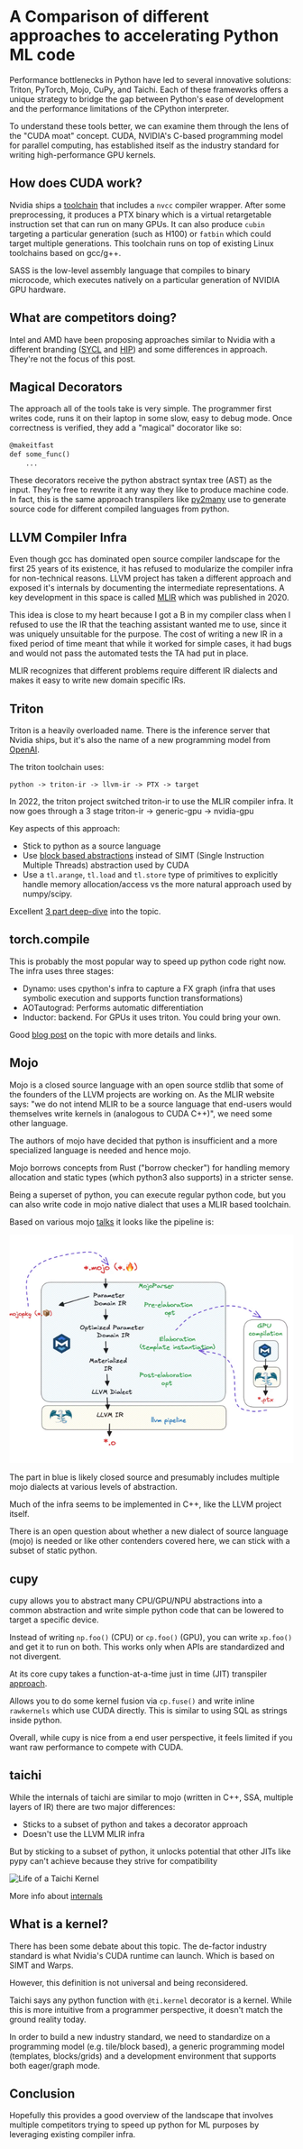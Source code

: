 # A Comparison of different approaches to accelerating Python ML code

Performance bottlenecks in Python have led to several innovative solutions: Triton, PyTorch, Mojo, CuPy, and Taichi. Each of these frameworks offers a unique strategy to bridge the gap between Python's ease of development and the performance limitations of the CPython interpreter.

To understand these tools better, we can examine them through the lens of the "CUDA moat" concept. CUDA, NVIDIA's C-based programming model for parallel computing, has established itself as the industry standard for writing high-performance GPU kernels.

## How does CUDA work?

Nvidia ships a [toolchain](https://docs.nvidia.com/cuda/cuda-compiler-driver-nvcc/#the-cuda-compilation-trajectory) that includes a `nvcc` compiler wrapper. After some preprocessing, it produces a PTX binary which is a virtual retargetable instruction set that can run on many GPUs. It can also produce `cubin` targeting a particular generation (such as H100) or `fatbin` which could target multiple generations. This toolchain runs on top of existing Linux toolchains based on gcc/g++.

SASS is the low-level assembly language that compiles to binary microcode, which executes natively on a particular generation of NVIDIA GPU hardware.

## What are competitors doing?

Intel and AMD have been proposing approaches similar to Nvidia with a different branding ([SYCL](https://www.khronos.org/sycl/) and [HIP](https://github.com/ROCm/HIP)) and some differences in approach. They're not the focus of this post.

## Magical Decorators

The approach all of the tools take is very simple. The programmer first writes code, runs it on their laptop in some slow, easy to debug mode. Once correctness is verified, they add a "magical" docorator like so:

```
@makeitfast
def some_func()
    ...
```

These decorators receive the python abstract syntax tree (AST) as the input. They're free to rewrite it any way they like to produce machine code. In fact, this is the same approach transpilers like [py2many](http://github.com/py2many/py2many) use to generate source code for different compiled languages from python.

## LLVM Compiler Infra

Even though gcc has dominated open source compiler landscape for the first 25 years of its existence, it has refused to modularize the compiler infra for non-technical reasons. LLVM project has taken a different approach and exposed it's internals by documenting the intermediate representations. A key development in this space is called [MLIR](https://mlir.llvm.org/) which was published in 2020.

This idea is close to my heart because I got a B in my compiler class when I refused to use the IR that the teaching assistant wanted me to use, since it was uniquely unsuitable for the purpose. The cost of writing a new IR in a fixed period of time meant that while it worked for simple cases, it had bugs and would not pass the automated tests the TA had put in place.

MLIR recognizes that different problems require different IR dialects and makes it easy to write new domain specific IRs.

## Triton

Triton is a heavily overloaded name. There is the inference server that Nvidia ships, but it's also the name of a new programming model from [OpenAI](https://openai.com/index/triton/).

The triton toolchain uses:

```
python -> triton-ir -> llvm-ir -> PTX -> target 
```

In 2022, the triton project switched triton-ir to use the MLIR compiler infra. It now goes through a 3 stage triton-ir -> generic-gpu -> nvidia-gpu 

Key aspects of this approach: 

* Stick to python as a source language
* Use [block based abstractions](https://triton-lang.org/main/programming-guide/chapter-1/introduction.html#motivations) instead of SIMT (Single Instruction Multiple Threads) abstraction used by CUDA
* Use a `tl.arange`, `tl.load` and `tl.store` type of primitives to explicitly handle memory allocation/access vs the more natural approach used by numpy/scipy.

Excellent [3 part deep-dive](https://www.kapilsharma.dev/posts/deep-dive-into-triton-internals/) into the topic.

## torch.compile

This is probably the most popular way to speed up python code right now. The infra uses three stages:

* Dynamo: uses cpython's infra to capture a FX graph (infra that uses symbolic execution and supports function transformations)
* AOTautograd: Performs automatic differentiation
* Inductor: backend. For GPUs it uses triton. You could bring your own.

Good [blog post](https://quansight.com/post/a-year-in-review-quansights-contributions-to-pytorch-in-2023-early-2024/) on the topic with more details and links.

## Mojo

Mojo is a closed source language with an open source stdlib that some of the founders of the LLVM projects are working on. As the MLIR website says: "we do not intend MLIR to be a source language that end-users would themselves write kernels in (analogous to CUDA C++)", we need some other language.

The authors of mojo have decided that python is insufficient and a more specialized language is needed and hence mojo.

Mojo borrows concepts from Rust ("borrow checker") for handling memory allocation and static types (which python3 also supports) in a stricter sense.

Being a superset of python, you can execute regular python code, but you can also write code in mojo native dialect that uses a MLIR based toolchain.

Based on various mojo [talks](https://www.youtube.com/watch?v=yuSBEXkjfEA) it looks like the pipeline is:

![mojo pipeline](../assets/img/2024-12-27-mojo-pipeline.png)

The part in blue is likely closed source and presumably includes multiple mojo dialects at various levels of abstraction.

Much of the infra seems to be implemented in C++, like the LLVM project itself.

There is an open question about whether a new dialect of source language (mojo) is needed or like other contenders covered here, we can stick with a subset of static python.

## cupy

cupy allows you to abstract many CPU/GPU/NPU abstractions into a common abstraction and write simple python code that can be lowered to target a specific device.

Instead of writing `np.foo()` (CPU) or `cp.foo()` (GPU), you can write `xp.foo()` and get it to run on both. This works only when APIs are standardized and not divergent.

At its core cupy takes a function-at-a-time just in time (JIT) transpiler [approach](https://github.com/cupy/cupy/blob/05c9ff2466ea0933e3a177d5ece2e885f2db1529/cupyx/jit/_compile.py#L192).

Allows you to do some kernel fusion via `cp.fuse()` and write inline `rawkernels` which use CUDA directly. This is similar to using SQL as strings inside python.

Overall, while cupy is nice from a end user perspective, it feels limited if you want raw performance to compete with CUDA.

## taichi

While the internals of taichi are similar to mojo (written in C++, SSA, multiple layers of IR) there are two major differences:

* Sticks to a subset of python and takes a decorator approach
* Doesn't use the LLVM MLIR infra

But by sticking to a subset of python, it unlocks potential that other JITs like pypy can't achieve because they strive for compatibility

![Life of a Taichi Kernel](https://raw.githubusercontent.com/taichi-dev/public_files/fa03e63ca4e161318c8aa9a5db7f4a825604df88/taichi/life_of_kernel.png)

More info about [internals](https://docs.taichi-lang.org/docs/internal)

## What is a kernel?

There has been some debate about this topic. The de-factor industry standard is what Nvidia's CUDA runtime can launch. Which is based on SIMT and Warps.

However, this definition is not universal and being reconsidered.

Taichi says any python function with `@ti.kernel` decorator is a kernel. While this is more intuitive from a programmer perspective, it doesn't match the ground reality today.

In order to build a new industry standard, we need to standardize on a programming model (e.g. tile/block based), a generic programming model (templates, blocks/grids) and a development environment that supports both eager/graph mode.

## Conclusion

Hopefully this provides a good overview of the landscape that involves multiple competitors trying to speed up python for ML purposes by leveraging existing compiler infra.
